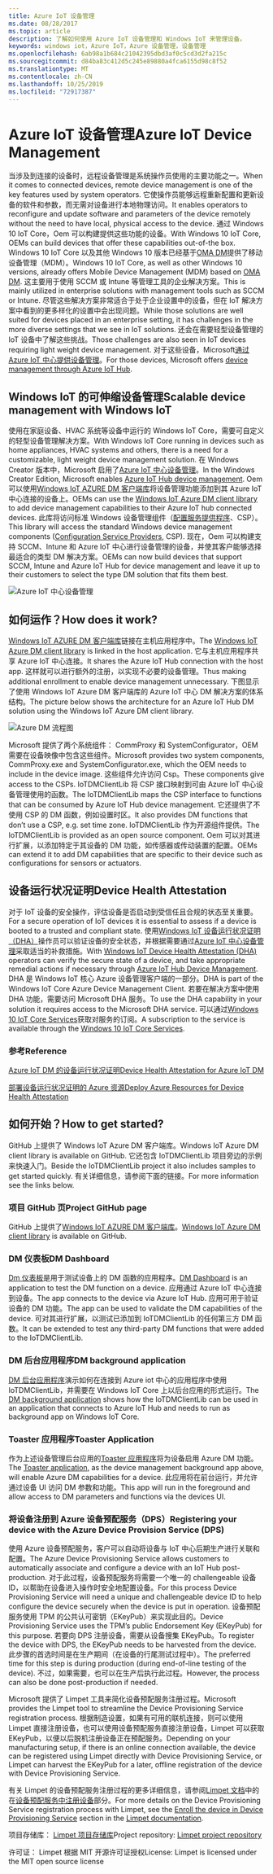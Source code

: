 ```yaml
---
title: Azure IoT 设备管理
ms.date: 08/28/2017
ms.topic: article
description: 了解如何使用 Azure IoT 设备管理和 Windows IoT 来管理设备。
keywords: windows iot，Azure IoT，Azure 设备管理，设备管理
ms.openlocfilehash: 6ab98a1b684c21042395dbd3af0c5cd3d2fa215c
ms.sourcegitcommit: d84ba83c412d5c245e89880a4fca6155d98c8f52
ms.translationtype: MT
ms.contentlocale: zh-CN
ms.lasthandoff: 10/25/2019
ms.locfileid: "72917387"
---
```

# <a name="azure-iot-device-management"></a><span data-ttu-id="772d6-104">Azure IoT 设备管理</span><span class="sxs-lookup"><span data-stu-id="772d6-104">Azure IoT Device Management</span></span>   

<span data-ttu-id="772d6-105">当涉及到连接的设备时，远程设备管理是系统操作员使用的主要功能之一。</span><span class="sxs-lookup"><span data-stu-id="772d6-105">When it comes to connected devices, remote device management is one of the key features used by system operators.</span></span> <span data-ttu-id="772d6-106">它使操作员能够远程重新配置和更新设备的软件和参数，而无需对设备进行本地物理访问。</span><span class="sxs-lookup"><span data-stu-id="772d6-106">It enables operators to reconfigure and update software and parameters of the device remotely without the need to have local, physical access to the device.</span></span> <span data-ttu-id="772d6-107">通过 Windows 10 IoT Core，Oem 可以构建提供这些功能的设备。</span><span class="sxs-lookup"><span data-stu-id="772d6-107">With Windows 10 IoT Core, OEMs can build devices that offer these capabilities out-of-the box.</span></span> <span data-ttu-id="772d6-108">Windows 10 IoT Core 以及其他 Windows 10 版本已经基于[OMA DM](https://en.wikipedia.org/wiki/OMA_Device_Management)提供了移动设备管理（MDM）。</span><span class="sxs-lookup"><span data-stu-id="772d6-108">Windows 10 IoT Core, as well as other Windows 10 versions, already offers Mobile Device Management (MDM) based on [OMA DM](https://en.wikipedia.org/wiki/OMA_Device_Management).</span></span> <span data-ttu-id="772d6-109">这主要用于使用 SCCM 或 Intune 等管理工具的企业解决方案。</span><span class="sxs-lookup"><span data-stu-id="772d6-109">This is mainly utilized in enterprise solutions with management tools such as SCCM or Intune.</span></span> <span data-ttu-id="772d6-110">尽管这些解决方案非常适合于处于企业设置中的设备，但在 IoT 解决方案中看到的更多样化的设置中会出现问题。</span><span class="sxs-lookup"><span data-stu-id="772d6-110">While those solutions are well suited for devices placed in an enterprise setting, it has challenges in the more diverse settings that we see in IoT solutions.</span></span> <span data-ttu-id="772d6-111">还会在需要轻型设备管理的 IoT 设备中了解这些挑战。</span><span class="sxs-lookup"><span data-stu-id="772d6-111">Those challenges are also seen in IoT devices requiring light weight device management.</span></span> <span data-ttu-id="772d6-112">对于这些设备，Microsoft[通过 Azure IoT 中心提供设备管理](https://docs.microsoft.com/azure/iot-hub/iot-hub-device-management-overview)。</span><span class="sxs-lookup"><span data-stu-id="772d6-112">For those devices, Microsoft offers [device management through Azure IoT Hub](https://docs.microsoft.com/azure/iot-hub/iot-hub-device-management-overview).</span></span>    

## <a name="scalable-device-management-with-windows-iot"></a><span data-ttu-id="772d6-113">Windows IoT 的可伸缩设备管理</span><span class="sxs-lookup"><span data-stu-id="772d6-113">Scalable device management with Windows IoT</span></span>  

<span data-ttu-id="772d6-114">使用在家庭设备、HVAC 系统等设备中运行的 Windows IoT Core，需要可自定义的轻型设备管理解决方案。</span><span class="sxs-lookup"><span data-stu-id="772d6-114">With Windows IoT Core running in devices such as home appliances, HVAC systems and others, there is a need for a customizable, light weight device management solution.</span></span> <span data-ttu-id="772d6-115">在 Windows Creator 版本中，Microsoft 启用了[Azure IoT 中心设备管理](https://docs.microsoft.com/azure/iot-hub/iot-hub-device-management-overview)。</span><span class="sxs-lookup"><span data-stu-id="772d6-115">In the Windows Creator Edition, Microsoft enables [Azure IoT Hub device management](https://docs.microsoft.com/azure/iot-hub/iot-hub-device-management-overview).</span></span> <span data-ttu-id="772d6-116">Oem 可以使用[Windows IoT AZURE DM 客户端库](https://aka.ms/iot-core-azure-dm-client)将设备管理功能添加到其 Azure IoT 中心连接的设备上。</span><span class="sxs-lookup"><span data-stu-id="772d6-116">OEMs can use the [Windows IoT Azure DM client library](https://aka.ms/iot-core-azure-dm-client) to add device management capabilities to their Azure IoT hub connected devices.</span></span> <span data-ttu-id="772d6-117">此库将访问标准 Windows 设备管理组件（[配置服务提供程序](https://msdn.microsoft.com/windows/hardware/commercialize/customize/mdm/configuration-service-provider-reference)、CSP）。</span><span class="sxs-lookup"><span data-stu-id="772d6-117">This library will access the standard Windows device management components ([Configuration Service Providers](https://msdn.microsoft.com/windows/hardware/commercialize/customize/mdm/configuration-service-provider-reference), CSP).</span></span>  <span data-ttu-id="772d6-118">现在，Oem 可以构建支持 SCCM、Intune 和 Azure IoT 中心进行设备管理的设备，并使其客户能够选择最适合的类型 DM 解决方案。</span><span class="sxs-lookup"><span data-stu-id="772d6-118">OEMs can now build devices that support SCCM, Intune and Azure IoT Hub for device management and leave it up to their customers to select the type DM solution that fits them best.</span></span>   

![Azure IoT 中心设备管理](../media/AzureIoTDM/azureDM.png) 

## <a name="how-does-it-work"></a><span data-ttu-id="772d6-120">如何运作？</span><span class="sxs-lookup"><span data-stu-id="772d6-120">How does it work?</span></span>    

<span data-ttu-id="772d6-121">[Windows IoT AZURE DM 客户端库](https://aka.ms/iot-core-azure-dm-client)链接在主机应用程序中。</span><span class="sxs-lookup"><span data-stu-id="772d6-121">The [Windows IoT Azure DM client library](https://aka.ms/iot-core-azure-dm-client) is linked in the host application.</span></span> <span data-ttu-id="772d6-122">它与主机应用程序共享 Azure IoT 中心连接。</span><span class="sxs-lookup"><span data-stu-id="772d6-122">It shares the Azure IoT Hub connection with the host app.</span></span> <span data-ttu-id="772d6-123">这样就可以进行额外的注册，以实现不必要的设备管理。</span><span class="sxs-lookup"><span data-stu-id="772d6-123">Thus making additional enrollment to enable device management unnecessary.</span></span> <span data-ttu-id="772d6-124">下图显示了使用 Windows IoT Azure DM 客户端库的 Azure IoT 中心 DM 解决方案的体系结构。</span><span class="sxs-lookup"><span data-stu-id="772d6-124">The picture below shows the architecture for an Azure IoT Hub DM solution using the Windows IoT Azure DM client library.</span></span>     

![Azure DM 流程图](../media/AzureIoTDM/AzureDM-Architecture.png)    

<span data-ttu-id="772d6-126">Microsoft 提供了两个系统组件： CommProxy 和 SystemConfigurator，OEM 需要在设备映像中包含这些组件。</span><span class="sxs-lookup"><span data-stu-id="772d6-126">Microsoft provides two system components, CommProxy.exe and SystemConfigurator.exe, which the OEM needs to include in the device image.</span></span> <span data-ttu-id="772d6-127">这些组件允许访问 Csp。</span><span class="sxs-lookup"><span data-stu-id="772d6-127">These components give access to the CSPs.</span></span> <span data-ttu-id="772d6-128">IoTDMClientLib 将 CSP 接口映射到可由 Azure IoT 中心设备管理使用的函数。</span><span class="sxs-lookup"><span data-stu-id="772d6-128">The IoTDMClientLib maps the CSP interface to functions that can be consumed by Azure IoT Hub device management.</span></span> <span data-ttu-id="772d6-129">它还提供了不使用 CSP 的 DM 函数，例如设置时区。</span><span class="sxs-lookup"><span data-stu-id="772d6-129">It also provides DM functions that don’t use a CSP, e.g. set time zone.</span></span> <span data-ttu-id="772d6-130">IoTDMClientLib 作为开源组件提供。</span><span class="sxs-lookup"><span data-stu-id="772d6-130">The IoTDMClientLib is provided as an open source component.</span></span> <span data-ttu-id="772d6-131">Oem 可以对其进行扩展，以添加特定于其设备的 DM 功能，如传感器或传动装置的配置。</span><span class="sxs-lookup"><span data-stu-id="772d6-131">OEMs can extend it to add DM capabilities that are specific to their device such as configurations for sensors or actuators.</span></span>  

## <a name="device-health-attestation"></a><span data-ttu-id="772d6-132">设备运行状况证明</span><span class="sxs-lookup"><span data-stu-id="772d6-132">Device Health Attestation</span></span>    
<span data-ttu-id="772d6-133">对于 IoT 设备的安全操作，评估设备是否启动到受信任且合规的状态至关重要。</span><span class="sxs-lookup"><span data-stu-id="772d6-133">For a secure operation of IoT devices it is essential to assess if a device is booted to a trusted and compliant state.</span></span> <span data-ttu-id="772d6-134">使用[Windows IoT 设备运行状况证明（DHA）](https://github.com/ms-iot/iot-core-azure-dm-client/blob/master/docs/device-health-attestation.md)操作员可以验证设备的安全状态，并根据需要通过[Azure IoT 中心设备管理](https://github.com/ms-iot/iot-core-azure-dm-client/blob/master/README.md)采取适当的补救措施。</span><span class="sxs-lookup"><span data-stu-id="772d6-134">With [Windows IoT Device Health Attestation (DHA)](https://github.com/ms-iot/iot-core-azure-dm-client/blob/master/docs/device-health-attestation.md) operators can verify the secure state of a device, and take appropriate remedial actions if necessary through [Azure IoT Hub Device Management](https://github.com/ms-iot/iot-core-azure-dm-client/blob/master/README.md).</span></span> <span data-ttu-id="772d6-135">DHA 是 Windows IoT 核心 Azure 设备管理客户端的一部分。</span><span class="sxs-lookup"><span data-stu-id="772d6-135">DHA is part of the Windows IoT Core Azure Device Management Client.</span></span> <span data-ttu-id="772d6-136">若要在解决方案中使用 DHA 功能，需要访问 Microsoft DHA 服务。</span><span class="sxs-lookup"><span data-stu-id="772d6-136">To use the DHA capability in your solution it requires access to the Microsoft DHA service.</span></span> <span data-ttu-id="772d6-137">可以通过[Windows 10 IoT Core Services](https://docs.microsoft.com/windows-hardware/manufacture/iot/iotcoreservicesoverview)获取对服务的订阅。</span><span class="sxs-lookup"><span data-stu-id="772d6-137">A subscription to the service is available through the [Windows 10 IoT Core Services](https://docs.microsoft.com/windows-hardware/manufacture/iot/iotcoreservicesoverview).</span></span> 

### <a name="reference"></a><span data-ttu-id="772d6-138">参考</span><span class="sxs-lookup"><span data-stu-id="772d6-138">Reference</span></span>   
[<span data-ttu-id="772d6-139">Azure IoT DM 的设备运行状况证明</span><span class="sxs-lookup"><span data-stu-id="772d6-139">Device Health Attestation for Azure IoT DM</span></span>](https://github.com/ms-iot/iot-core-azure-dm-client/blob/master/docs/device-health-attestation.md)  

[<span data-ttu-id="772d6-140">部署设备运行状况证明的 Azure 资源</span><span class="sxs-lookup"><span data-stu-id="772d6-140">Deploy Azure Resources for Device Health Attestation</span></span>](https://github.com/ms-iot/iot-core-azure-dm-client/blob/master/docs/dha-deploy.md#deploy-azure-resources-for-device-health-attestation)  


## <a name="how-to-get-started"></a><span data-ttu-id="772d6-141">如何开始？</span><span class="sxs-lookup"><span data-stu-id="772d6-141">How to get started?</span></span>  

<span data-ttu-id="772d6-142">GitHub 上提供了 Windows IoT Azure DM 客户端库。</span><span class="sxs-lookup"><span data-stu-id="772d6-142">Windows IoT Azure DM client library is available on GitHub.</span></span> <span data-ttu-id="772d6-143">它还包含 IoTDMClientLib 项目旁边的示例来快速入门。</span><span class="sxs-lookup"><span data-stu-id="772d6-143">Beside the IoTDMClientLib project it also includes samples to get started quickly.</span></span> <span data-ttu-id="772d6-144">有关详细信息，请参阅下面的链接。</span><span class="sxs-lookup"><span data-stu-id="772d6-144">For more information see the links below.</span></span>    

### <a name="project-github-page"></a><span data-ttu-id="772d6-145">项目 GitHub 页</span><span class="sxs-lookup"><span data-stu-id="772d6-145">Project GitHub page</span></span> 

<span data-ttu-id="772d6-146">GitHub 上提供了[Windows IoT AZURE DM 客户端库](https://aka.ms/iot-core-azure-dm-client)。</span><span class="sxs-lookup"><span data-stu-id="772d6-146">[Windows IoT Azure DM client library](https://aka.ms/iot-core-azure-dm-client) is available on GitHub.</span></span>  

### <a name="dm-dashboard"></a><span data-ttu-id="772d6-147">DM 仪表板</span><span class="sxs-lookup"><span data-stu-id="772d6-147">DM Dashboard</span></span>    

<span data-ttu-id="772d6-148">[Dm 仪表板](https://aka.ms/iot-core-azure-dm-client-dashboard)是用于测试设备上的 DM 函数的应用程序。</span><span class="sxs-lookup"><span data-stu-id="772d6-148">[DM Dashboard](https://aka.ms/iot-core-azure-dm-client-dashboard) is an application to test the DM function on a device.</span></span> <span data-ttu-id="772d6-149">应用通过 Azure IoT 中心连接到设备。</span><span class="sxs-lookup"><span data-stu-id="772d6-149">The app connects to the device via Azure IoT Hub.</span></span> <span data-ttu-id="772d6-150">应用可用于验证设备的 DM 功能。</span><span class="sxs-lookup"><span data-stu-id="772d6-150">The app can be used to validate the DM capabilities of the device.</span></span> <span data-ttu-id="772d6-151">可对其进行扩展，以测试已添加到 IoTDMClientLib 的任何第三方 DM 函数。</span><span class="sxs-lookup"><span data-stu-id="772d6-151">It can be extended to test any third-party DM functions that were added to the IoTDMClientLib.</span></span>    

### <a name="dm-background-application"></a><span data-ttu-id="772d6-152">DM 后台应用程序</span><span class="sxs-lookup"><span data-stu-id="772d6-152">DM background application</span></span>   

<span data-ttu-id="772d6-153">[DM 后台应用程序](https://aka.ms/iot-core-azure-dm-client-backgroundapp)演示如何在连接到 Azure iot 中心的应用程序中使用 IoTDMClientLib，并需要在 Windows IoT Core 上以后台应用的形式运行。</span><span class="sxs-lookup"><span data-stu-id="772d6-153">The [DM background application](https://aka.ms/iot-core-azure-dm-client-backgroundapp) shows how the IoTDMClientLib can be used in an application that connects to Azure IoT Hub and needs to run as background app on Windows IoT Core.</span></span>    

### <a name="toaster-application"></a><span data-ttu-id="772d6-154">Toaster 应用程序</span><span class="sxs-lookup"><span data-stu-id="772d6-154">Toaster Application</span></span> 

<span data-ttu-id="772d6-155">作为上述设备管理后台应用的[Toaster 应用程序](https://aka.ms/iot-core-azure-dm-client-toasterapp)将为设备启用 Azure DM 功能。</span><span class="sxs-lookup"><span data-stu-id="772d6-155">The [Toaster application](https://aka.ms/iot-core-azure-dm-client-toasterapp), as the device management background app above, will enable Azure DM capabilities for a device.</span></span> <span data-ttu-id="772d6-156">此应用将在前台运行，并允许通过设备 UI 访问 DM 参数和功能。</span><span class="sxs-lookup"><span data-stu-id="772d6-156">This app will run in the foreground and allow access to DM parameters and functions via the devices UI.</span></span>   

### <a name="registering-your-device-with-the-azure-device-provision-service-dps"></a><span data-ttu-id="772d6-157">将设备注册到 Azure 设备预配服务（DPS）</span><span class="sxs-lookup"><span data-stu-id="772d6-157">Registering your device with the Azure Device Provision Service (DPS)</span></span>   

<span data-ttu-id="772d6-158">使用 Azure 设备预配服务，客户可以自动将设备与 IoT 中心后期生产进行关联和配置。</span><span class="sxs-lookup"><span data-stu-id="772d6-158">The Azure Device Provisioning Service allows customers to automatically associate and configure a device with an IoT Hub post-production.</span></span> <span data-ttu-id="772d6-159">对于此过程，设备预配服务将需要一个唯一的 challengeable 设备 ID，以帮助在设备进入操作时安全地配置设备。</span><span class="sxs-lookup"><span data-stu-id="772d6-159">For this process Device Provisioning Service will need a unique and challengeable device ID to help configure the device securely when the device is put in operation.</span></span> <span data-ttu-id="772d6-160">设备预配服务使用 TPM 的公共认可密钥（EKeyPub）来实现此目的。</span><span class="sxs-lookup"><span data-stu-id="772d6-160">Device Provisioning Service uses the TPM’s public Endorsement Key (EKeyPub) for this purpose.</span></span> <span data-ttu-id="772d6-161">若要向 DPS 注册设备，需要从设备搜集 EKeyPub。</span><span class="sxs-lookup"><span data-stu-id="772d6-161">To register the device with DPS, the EKeyPub needs to be harvested from the device.</span></span> <span data-ttu-id="772d6-162">此步骤的首选时间是在生产期间（在设备的行尾测试过程中）。</span><span class="sxs-lookup"><span data-stu-id="772d6-162">The preferred time for this step is during production (during end-of-line testing of the device).</span></span> <span data-ttu-id="772d6-163">不过，如果需要，也可以在生产后执行此过程。</span><span class="sxs-lookup"><span data-stu-id="772d6-163">However, the process can also be done post-production if needed.</span></span>   

<span data-ttu-id="772d6-164">Microsoft 提供了 Limpet 工具来简化设备预配服务注册过程。</span><span class="sxs-lookup"><span data-stu-id="772d6-164">Microsoft provides the Limpet tool to streamline the Device Provisioning Service registration process.</span></span> <span data-ttu-id="772d6-165">根据制造设置，如果有可用的联机连接，则可以使用 Limpet 直接注册设备，也可以使用设备预配服务直接注册设备，Limpet 可以获取 EKeyPub，以便以后脱机注册设备正在预配服务。</span><span class="sxs-lookup"><span data-stu-id="772d6-165">Depending on your manufacturing setup, if there is an online connection available, the device can be registered using Limpet directly with Device Provisioning Service, or Limpet can harvest the EKeyPub for a later, offline registration of the device with Device Provisioning Service.</span></span>  

<span data-ttu-id="772d6-166">有关 Limpet 的设备预配服务注册过程的更多详细信息，请参阅[Limpet 文档](https://github.com/ms-iot/azure-dm-client/blob/master/docs/limpet.md)中的在[设备预配服务中注册设备](https://github.com/ms-iot/azure-dm-client/blob/master/docs/limpet.md#setup-azure-cloud-resources)部分。</span><span class="sxs-lookup"><span data-stu-id="772d6-166">For more details on the Device Provisioning Service registration process with Limpet, see the [Enroll the device in Device Provisioning Service](https://github.com/ms-iot/azure-dm-client/blob/master/docs/limpet.md#setup-azure-cloud-resources)  section in the [Limpet documentation](https://github.com/ms-iot/azure-dm-client/blob/master/docs/limpet.md).</span></span>    

<span data-ttu-id="772d6-167">项目存储库： [Limpet 项目存储库](https://github.com/ms-iot/azure-dm-client/)</span><span class="sxs-lookup"><span data-stu-id="772d6-167">Project repository: [Limpet project repository](https://github.com/ms-iot/azure-dm-client/)</span></span>     


<span data-ttu-id="772d6-168">许可证： Limpet 根据 MIT 开源许可证授权</span><span class="sxs-lookup"><span data-stu-id="772d6-168">License: Limpet is licensed under the MIT open source license</span></span>   

